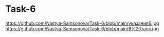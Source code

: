 # Task-6
https://github.com/Nastya-Samsonova/Task-6/blob/main/указания6.jpg
https://github.com/Nastya-Samsonova/Task-6/blob/main/6%20таск.jpg

